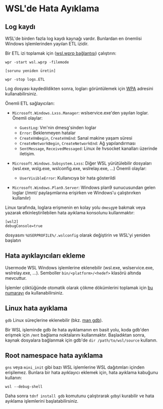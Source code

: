 # WSL'de Hata Ayıklama

## Log kaydı

WSL'de birden fazla log kaydı kaynağı vardır. Bunlardan en önemlisi Windows işlemlerinden yayılan ETL izidir.

Bir ETL izi toplamak için ([wsl.wprp bağlantısı](https://github.com/microsoft/WSL/blob/master/diagnostics/wsl.wprp)) çalıştırın:

```
wpr -start wsl.wprp -filemode

[sorunu yeniden üretin]

wpr -stop logs.ETL
```

Log dosyası kaydedildikten sonra, logları görüntülemek için [WPA](https://apps.microsoft.com/detail/9n58qrw40dfw?hl=en-US&gl=US) adresini kullanabilirsiniz.

Önemli ETL sağlayıcıları: 

- `Microsoft.Windows.Lxss.Manager`: wslservice.exe'den yayılan loglar.
    Önemli olaylar: 
    - `GuestLog`: Vm'nin dmesg'sinden loglar
    - `Error`: Beklenmeyen hatalar
    - `CreateVmBegin`, `CreateVmEnd`: Sanal makine yaşam süresi
    - `CreateNetworkBegin`, `CreateNetworkEnd`: Ağ yapılandırması
    - `SentMessage`, `ReceivedMessaged`: Linux ile hvsocket kanalları üzerinde iletişim.
    
- `Microsoft.Windows.Subsystem.Lxss`: Diğer WSL yürütülebilir dosyaları (wsl.exe, wslg.exe, wslconfig.exe, wslrelay.exe, ...)
    Önemli olaylar:
    - `UserVisibleError`: Kullanıcıya bir hata gösterildi 

- `Microsoft.Windows.Plan9.Server`: Windows plan9 sunucusundan gelen loglar (/mnt/ paylaşımlarına erişirken ve Windows'u çalıştırırken kullanılır)


Linux tarafında, loglara erişmenin en kolay yolu `dmesg`ye bakmak veya yazarak etkinleştirilebilen hata ayıklama konsolunu kullanmaktır:

```
[wsl2]
debugConsole=true
```

dosyasını `%USERPROFILE%/.wslconfig` olarak değiştirin ve WSL'yi yeniden başlatın


## Hata ayıklayıcıları ekleme

Usermode WSL Windows işlemlerine eklenebilir (wsl.exe, wslservice.exe, wslrelay.exe, ...). Semboller `bin/<platform>/<hedef>` klasörü altında mevcuttur. 

İşlemler çöktüğünde otomatik olarak çökme dökümlerini toplamak için [bu numarayı](https://github.com/microsoft/WSL/blob/master/CONTRIBUTING.md#11-reporting-a-wsl-process-crash) da kullanabilirsiniz.

## Linux hata ayıklama

`gdb` Linux süreçlerine eklenebilir (bkz. [man gdb](https://man7.org/linux/man-pages/man1/gdb.1.html)). 

Bir WSL işleminde gdb ile hata ayıklamanın en basit yolu, koda gdb'den erişmek için `/mnt` bağlama noktalarını kullanmaktır. 
Başladıktan sonra, kaynak dosyalara bağlanmak için gdb'de `dir /path/to/wsl/source` kullanın.

## Root namespace hata ayıklama

`gns` veya `mini_init` gibi bazı WSL işlemlerine WSL dağıtımları içinden erişilemez. Bunlara bir hata ayıklayıcı eklemek için, hata ayıklama kabuğunu kullanın:

```
wsl --debug-shell
```

Daha sonra `tdnf install gdb` komutunu çalıştırarak `gdb`yi kurabilir ve hata ayıklama işlemlerini başlatabilirsiniz.